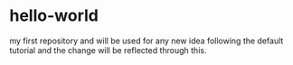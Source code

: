 # hello-world
my first repository and will be used for any new idea
following the default tutorial and the change will be reflected through this.
